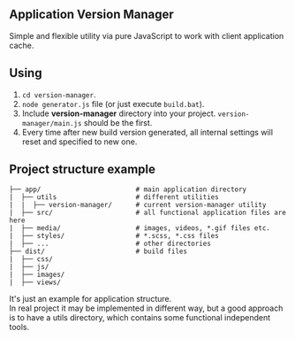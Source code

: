 ## Application Version Manager

Simple and flexible utility via pure JavaScript to work with client application cache. 

## Using

1. `cd version-manager`.
1. `node generator.js` file (or just execute `build.bat`).
2. Include **version-manager** directory into your project. `version-manager/main.js` should be the first.
4. Every time after new build version generated, all internal settings will reset and specified to new one.

## Project structure example

```
├── app/                        # main application directory
|  ├── utils                    # different utilities 
|  |  ├── version-manager/      # current version-manager utility
|  ├── src/                     # all functional application files are here
|  ├── media/                   # images, videos, *.gif files etc.
|  ├── styles/                  # *.scss, *.css files
|  ├── ...                      # other directories
├── dist/                       # build files
|  ├── css/
|  ├── js/
|  ├── images/
|  ├── views/
```

It's just an example for application structure.<br/>
In real project it may be implemented in different way, but a good approach is to have a utils directory, which contains some functional independent tools.